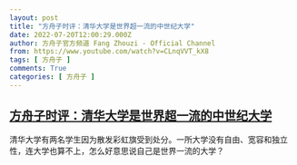 ```yaml
---
layout: post
title: "方舟子时评：清华大学是世界超一流的中世纪大学"
date: 2022-07-20T12:00:29.000Z
author: 方舟子官方频道 Fang Zhouzi - Official Channel
from: https://www.youtube.com/watch?v=CLnqVVT_kX8
tags: [ 方舟子 ]
comments: True
categories: [ 方舟子 ]
---
```

<!--1658318429000-->
[方舟子时评：清华大学是世界超一流的中世纪大学](https://www.youtube.com/watch?v=CLnqVVT_kX8)
------

<div>
清华大学有两名学生因为散发彩虹旗受到处分。一所大学没有自由、宽容和独立性，连大学也算不上，怎么好意思说自己是世界一流的大学？
</div>
